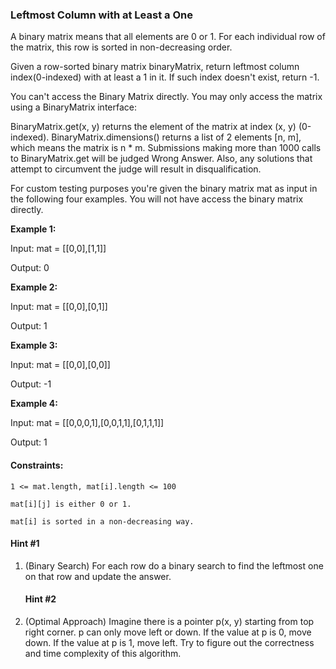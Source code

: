 ### Leftmost Column with at Least a One

A binary matrix means that all elements are 0 or 1. For each individual row of the matrix, this row is sorted in non-decreasing order.

Given a row-sorted binary matrix binaryMatrix, return leftmost column index(0-indexed) with at least a 1 in it. If such index doesn't exist, return -1.

You can't access the Binary Matrix directly.  You may only access the matrix using a BinaryMatrix interface:

BinaryMatrix.get(x, y) returns the element of the matrix at index (x, y) (0-indexed).
BinaryMatrix.dimensions() returns a list of 2 elements [n, m], which means the matrix is n * m.
Submissions making more than 1000 calls to BinaryMatrix.get will be judged Wrong Answer.  Also, any solutions that attempt to circumvent the judge will result in disqualification.

For custom testing purposes you're given the binary matrix mat as input in the following four examples. You will not have access the binary matrix directly.

 

**Example 1:**

Input: mat = [[0,0],[1,1]]

Output: 0


**Example 2:**

Input: mat = [[0,0],[0,1]]

Output: 1

**Example 3:**

Input: mat = [[0,0],[0,0]]

Output: -1

**Example 4:**

Input: mat = [[0,0,0,1],[0,0,1,1],[0,1,1,1]]

Output: 1
 

#### Constraints:

```
1 <= mat.length, mat[i].length <= 100

mat[i][j] is either 0 or 1.

mat[i] is sorted in a non-decreasing way.

```
   
   #### Hint #1  
1. (Binary Search) For each row do a binary search to find the leftmost one on that row and update the answer.
   
   
   #### Hint #2  
2. (Optimal Approach) Imagine there is a pointer p(x, y) starting from top right corner. p can only move left or down. If the value at p is 0, move down. If the value at p is 1, move left. Try to figure out the correctness and time complexity of this algorithm.